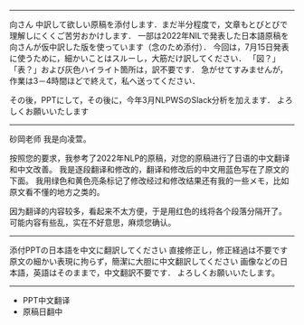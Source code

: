 

---
向さん
中訳して欲しい原稿を添付します．まだ半分程度で，文章もとびとびで理解しにくくご苦労おかけします．
一部は2022年NILで発表した日本語原稿を向さんが仮中訳した版を使っています（念のため添付）．
今回は，7月15日発表に使うために，細かいことはスルーし，大筋だけ訳してください．
「図？」「表？」および灰色ハイライト箇所は，訳不要です．
急がせてすみませんが，作業は3－4時間ほどで終えて，私へ送ってください．

その後，PPTにして，その後に，今年3月NLPWSのSlack分析を加えます．
よろしくお願いいたします

---
砂岡老师
我是向凌萱。

按照您的要求，我参考了2022年NLP的原稿，对您的原稿进行了日语的中文翻译和中文改善。
我是逐段翻译和修改的，翻译和修改后的中文用蓝色写在了原文的下面。
我用绿色和黄色亮条标记了修改经过和修改结果还有我的一些メモ，比如原文看不懂的地方之类的。

因为翻译的内容较多，看起来不太方便，于是用红色的线将各个段落分隔开了。
可能内容有些乱，实在不好意思，麻烦您确认。


----
添付PPTの日本語を中文に翻訳してください
直接修正し，修正経過は不要です
原文の細かい表現に拘らず，簡潔に大胆に中文翻訳してください
画像などの日本語，英語はそのままで，中文翻訳不要です．
よろしくお願いいたします。


---



- PPT中文翻译
- 原稿日翻中

